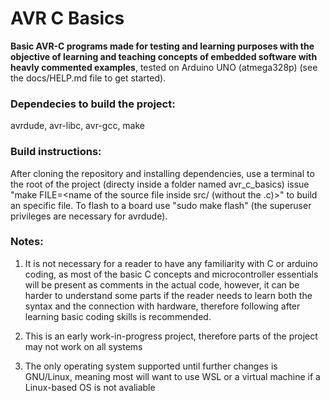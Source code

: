 # AVR C Basics

**Basic AVR-C programs made for testing and learning purposes with the objective of learning and teaching concepts of embedded software with heavly commented examples**, tested on Arduino UNO (atmega328p) (see the docs/HELP.md file to get started).


### Dependecies to build the project:
avrdude, avr-libc, avr-gcc, make



### Build instructions: 
After cloning the repository and installing dependencies, use a terminal to the root of the project (directy inside a folder named avr_c_basics) issue "make FILE=<name of the source file inside src/ (without the .c)>" to build an specific file. To flash to a board use "sudo make flash" (the superuser privileges are necessary for avrdude).


### Notes:
1) It is not necessary for a reader to have any familiarity with C or arduino coding, as most of the basic C concepts and microcontroller essentials will be present as comments in the actual code, however, it can be harder to understand some parts if the reader needs to learn both the syntax and the connection with hardware, therefore following after learning basic coding skills is recommended.

2) This is an early work-in-progress project, therefore parts of the project may not work on all systems
    
3) The only operating system supported until further changes is GNU/Linux, meaning most will want to use WSL or a virtual machine if a Linux-based OS is not avaliable 
